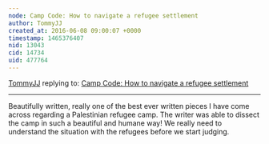 ```yaml
---
node: Camp Code: How to navigate a refugee settlement
author: TommyJJ
created_at: 2016-06-08 09:00:07 +0000
timestamp: 1465376407
nid: 13043
cid: 14734
uid: 477764
---
```




[TommyJJ](../profile/TommyJJ) replying to: [Camp Code: How to navigate a refugee settlement](../notes/clauds/04-28-2016/camp-code-how-to-navigate-a-refugee-settlement)

----
Beautifully written, really one of the best ever written pieces I have come across regarding a Palestinian refugee camp. The writer was able to dissect the camp in such a beautiful and humane way! We really need to understand the situation with the refugees before we start judging.